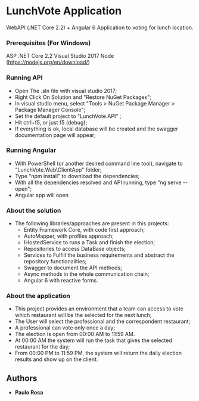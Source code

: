 # LunchVote Application
WebAPI (.NET Core 2.2) + Angular 6 Application to voting for lunch location.

### Prerequisites (For Windows)
ASP .NET Core 2.2
Visual Studio 2017
Node (https://nodejs.org/en/download/)


### Running API
- Open The .sln file with visual studio 2017;
- Right Click On Solution and "Restore NuGet Packages";
- In visual studio menu, select "Tools > NuGet Package Manager > Package Manager Console";
- Set the default project to "LunchVote.API" ;
- Hit ctrl+f5, or just f5 (debug);
- If everything is ok, local database will be created and the swagger documentation page will appear;

### Running Angular
- With PowerShell (or another desired command line tool), navigate to "LunchVote.Web\ClientApp" folder;
- Type "npm install" to download the dependencies;
- With all the dependencies resolved and API running, type "ng serve --open";
- Angular app will open

### About the solution
- The following libraries/approaches are present in this projects:
	* Entity Framework Core, with code first approach;
	* AutoMapper, with profiles approach;
	* IHostedService to runs a Task and finish the election;
	* Repositories to access DataBase objects;
	* Services to Fulfill the business requirements and abstract the repository functionalities;
	* Swagger to document the API methods;
	* Async methods in the whole communication chain;
	* Angular 6 with reactive forms.

### About the application
- This project provides an environment that a team can access to vote which restaurant will be the selected for the next lunch;
- The User will select the professional and the correspondent restaurant;
- A professional can vote only once a day;
- The election is open from 00:00 AM to 11:59 AM. 
- At 00:00 AM the system will run the task that gives the selected restaurant for the day;
- From 00:00 PM to 11:59 PM, the system will return the daily election results and show up on the client.

## Authors
* **Paulo Rosa**


